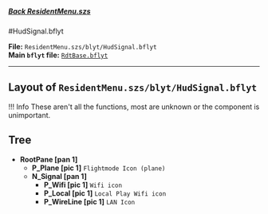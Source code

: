 #####  [Back ResidentMenu.szs](../index.md)

#HudSignal.bflyt

**File:** `ResidentMenu.szs/blyt/HudSignal.bflyt`<br>
**Main `bflyt` file:** [`RdtBase.bflyt`](../RdtBase.bflyt.md)

---

## Layout of `ResidentMenu.szs/blyt/HudSignal.bflyt`

<!-- prettier-ignore -->
!!! Info
    These aren't all the functions, most are unknown or the component is unimportant.
	
## Tree

-	**RootPane [pan 1]**
	-	**P_Plane [pic 1]** `Flightmode Icon (plane)`
	-	**N_Signal [pan 1]**
		-	**P_Wifi [pic 1]** `Wifi icon`
		-	**P_Local [pic 1]** `Local Play Wifi icon`
		-	**P_WireLine [pic 1]** `LAN Icon`
